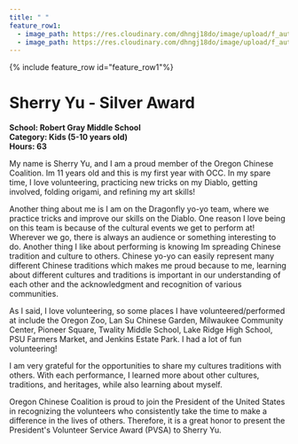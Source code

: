 ```yaml
---
title: " "
feature_row1:
  - image_path: https://res.cloudinary.com/dhngj18do/image/upload/f_auto,q_auto/v1/images/pvsa/2024_Yu_Sherry
  - image_path: https://res.cloudinary.com/dhngj18do/image/upload/f_auto,q_auto/v1/images/activities/year_2024
---
```


{% include feature_row id="feature_row1"%}

# Sherry Yu - Silver Award

**School: Robert Gray Middle School**  
**Category: Kids (5-10 years old)**  
**Hours: 63**  

My name is Sherry Yu, and I am a proud member of the Oregon Chinese Coalition. Im 11 years old and this is my first year with OCC. In my spare time, I love volunteering, practicing new tricks on my Diablo, getting involved, folding origami, and refining my art skills!

Another thing about me is I am on the Dragonfly yo-yo team, where we practice tricks and improve our skills on the Diablo. One reason I love being on this team is because of the cultural events we get to perform at! Wherever we go, there is always an audience or something interesting to do. Another thing I like about performing is knowing Im spreading Chinese tradition and culture to others. Chinese yo-yo can easily represent many different Chinese traditions which makes me proud because to me, learning about different cultures and traditions is important in our understanding of each other and the acknowledgment and recognition of various communities.

As I said, I love volunteering, so some places I have volunteered/performed at include the Oregon Zoo, Lan Su Chinese Garden, Milwaukee Community Center, Pioneer Square, Twality Middle School, Lake Ridge High School, PSU Farmers Market, and Jenkins Estate Park. I had a lot of fun volunteering!

I am very grateful for the opportunities to share my cultures traditions with others. With each performance, I learned more about other cultures, traditions, and heritages, while also learning about myself.

Oregon Chinese Coalition is proud to join the President of the United States in recognizing the volunteers who consistently take the time to make a difference in the lives of others. Therefore, it is a great honor to present the President's Volunteer Service Award (PVSA) to Sherry Yu.
